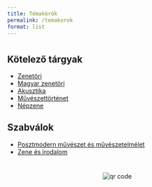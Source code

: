 ```yaml
---
title: Témakörök
permalink: /temakorok
format: list
---
```

#
## Kötelező tárgyak
<a id="Kötelező tárgyak"></a>

- <a href="{{'/zenetori' | relative_url}}">Zenetöri</a>
- <a href="{{'/magyar-zenetori' | relative_url}}">Magyar zenetöri</a>
- <a href="{{'/akusztika' | relative_url}}">Akusztika</a>
- <a href="{{'/muveszettortenet' | relative_url}}">Művészettörténet</a>
- <a href="{{'/nepzene' | relative_url}}">Népzene</a>

## Szabválok
<a id="Szabválok"></a>
- <a href="{{'/posztmodern' | relative_url}}">Posztmodern művészet és művészetelmélet</a>
- <a href="{{'/zene-es-irodalom' | relative_url}}">Zene és irodalom</a>


#
<p style="text-align: center;"><img src="https://chart.googleapis.com/chart?cht=qr&chl=https://notes.andrasdenes.com/temakorok&chs=180x180&choe=UTF-8&chld=L|2" alt="qr code"></p>

